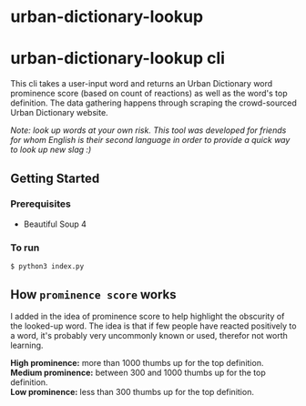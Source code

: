 # urban-dictionary-lookup


# urban-dictionary-lookup cli

This cli takes a user-input word and returns an Urban Dictionary word prominence score (based on count of reactions) as well as the word's top definition. The data gathering happens through scraping the crowd-sourced Urban Dictionary website.

*Note: look up words at your own risk. This tool was developed for friends for whom English is their second language in order to provide a quick way to look up new slag :)*

## Getting Started

### Prerequisites

* Beautiful Soup 4

### To run

`$ python3 index.py`


## How `prominence score` works

I added in the idea of prominence score to help highlight the obscurity of the looked-up word. The idea is that if few people have reacted positively to a word, it's probably very uncommonly known or used, therefor not worth learning.

**High prominence:** more than 1000 thumbs up for the top definition. <br>
**Medium prominence:** between 300 and 1000 thumbs up for the top definition. <br>
**Low prominence:** less than 300 thumbs up for the top definition. 
